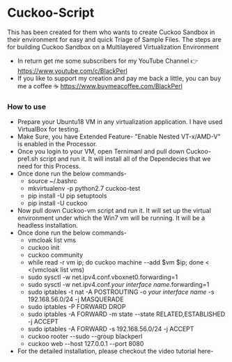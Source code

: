 # Cuckoo-Script
This has been created for them who wants to create Cuckoo Sandbox in their environment for easy and quick Triage of Sample Files. The steps are for building Cuckoo Sandbox on a Multilayered Virtualization Environment
* In return get me some subscribers for my YouTube Channel 👉 https://www.youtube.com/c/BlackPerl
* If you like to support my creation and pay me back a little, you can buy me a coffee ☕ https://www.buymeacoffee.com/BlackPerl

### How to use
* Prepare your Ubuntu18 VM in any virtualization application. I have used VirtualBox for testing.
* Make Sure, you have Extended Feature- "Enable Nested VT-x/AMD-V" is enabled in the Processor.
* Once you login to your VM, open Ternimanl and pull down Cuckoo-pre1.sh script and run it. It will install all of the Dependecies that we need for this Process.
* Once done run the below commands-
  *  source ~/.bashrc
  *  mkvirtualenv -p python2.7 cuckoo-test
  *  pip install -U pip setuptools
  *  pip install -U cuckoo
* Now pull down Cuckoo-vm script and run it. It will set up the virtual environment under which the Win7 vm will be running. It will be a headless installation.
* Once done run the below commands-
  *   vmcloak list vms
  *   cuckoo init
  *   cuckoo community
  *   while read -r vm ip; do cuckoo machine --add $vm $ip; done < <(vmcloak list vms)
  *   sudo sysctl -w net.ipv4.conf.vboxnet0.forwarding=1
  *   sudo sysctl -w net.ipv4.conf.*your interface name*.forwarding=1
  *   sudo iptables -t nat -A POSTROUTING -o *your interface name* -s 192.168.56.0/24 -j MASQUERADE
  *   sudo iptables -P FORWARD DROP
  *   sudo iptables -A FORWARD -m state --state RELATED,ESTABLISHED -j ACCEPT
  *   sudo iptables -A FORWARD -s 192.168.56.0/24 -j ACCEPT
  *   cuckoo rooter --sudo --group blackperl
  *   cuckoo web --host 127.0.0.1 --port 8080
* For the detailed installation, please checkout the video tutorial here- 
